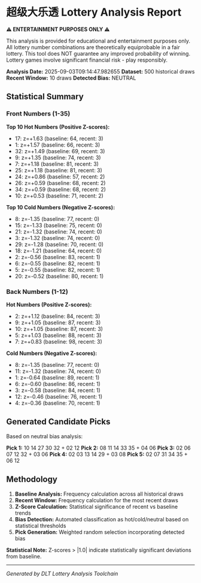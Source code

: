 # 超级大乐透 Lottery Analysis Report

**⚠️ ENTERTAINMENT PURPOSES ONLY ⚠️**

This analysis is provided for educational and entertainment purposes only.
All lottery number combinations are theoretically equiprobable in a fair lottery.
This tool does NOT guarantee any improved probability of winning.
Lottery games involve significant financial risk - play responsibly.

**Analysis Date:** 2025-09-03T09:14:47.982655
**Dataset:** 500 historical draws
**Recent Window:** 10 draws
**Detected Bias:** NEUTRAL

## Statistical Summary

### Front Numbers (1-35)
**Top 10 Hot Numbers (Positive Z-scores):**
- 17: z=+1.63 (baseline: 64, recent: 3)
-  1: z=+1.57 (baseline: 66, recent: 3)
- 32: z=+1.49 (baseline: 69, recent: 3)
-  9: z=+1.35 (baseline: 74, recent: 3)
-  7: z=+1.18 (baseline: 81, recent: 3)
- 25: z=+1.18 (baseline: 81, recent: 3)
- 24: z=+0.86 (baseline: 57, recent: 2)
- 26: z=+0.59 (baseline: 68, recent: 2)
- 34: z=+0.59 (baseline: 68, recent: 2)
- 10: z=+0.53 (baseline: 71, recent: 2)

**Top 10 Cold Numbers (Negative Z-scores):**
-  8: z=-1.35 (baseline: 77, recent: 0)
- 15: z=-1.33 (baseline: 75, recent: 0)
- 21: z=-1.32 (baseline: 74, recent: 0)
-  3: z=-1.32 (baseline: 74, recent: 0)
- 29: z=-1.28 (baseline: 70, recent: 0)
- 18: z=-1.21 (baseline: 64, recent: 0)
-  2: z=-0.56 (baseline: 83, recent: 1)
-  6: z=-0.55 (baseline: 82, recent: 1)
-  5: z=-0.55 (baseline: 82, recent: 1)
- 20: z=-0.52 (baseline: 80, recent: 1)

### Back Numbers (1-12)
**Hot Numbers (Positive Z-scores):**
-  2: z=+1.12 (baseline: 84, recent: 3)
-  9: z=+1.05 (baseline: 87, recent: 3)
- 10: z=+1.05 (baseline: 87, recent: 3)
-  5: z=+1.03 (baseline: 88, recent: 3)
-  7: z=+0.83 (baseline: 98, recent: 3)

**Cold Numbers (Negative Z-scores):**
-  8: z=-1.35 (baseline: 77, recent: 0)
- 11: z=-1.32 (baseline: 74, recent: 0)
-  1: z=-0.64 (baseline: 89, recent: 1)
-  6: z=-0.60 (baseline: 86, recent: 1)
-  3: z=-0.58 (baseline: 84, recent: 1)
- 12: z=-0.46 (baseline: 76, recent: 1)
-  4: z=-0.36 (baseline: 70, recent: 1)

## Generated Candidate Picks

Based on neutral bias analysis:

**Pick 1:** 10 14 27 30 32 + 02 12
**Pick 2:** 08 11 14 33 35 + 04 06
**Pick 3:** 02 06 07 12 32 + 03 06
**Pick 4:** 02 03 13 14 29 + 03 08
**Pick 5:** 02 07 31 34 35 + 06 12

## Methodology

1. **Baseline Analysis:** Frequency calculation across all historical draws
2. **Recent Window:** Frequency calculation for the most recent draws
3. **Z-Score Calculation:** Statistical significance of recent vs baseline trends
4. **Bias Detection:** Automated classification as hot/cold/neutral based on statistical thresholds
5. **Pick Generation:** Weighted random selection incorporating detected bias

**Statistical Note:** Z-scores > |1.0| indicate statistically significant deviations from baseline.

---
*Generated by DLT Lottery Analysis Toolchain*